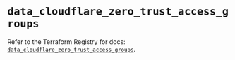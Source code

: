 # `data_cloudflare_zero_trust_access_groups`

Refer to the Terraform Registry for docs: [`data_cloudflare_zero_trust_access_groups`](https://registry.terraform.io/providers/cloudflare/cloudflare/5.9.0/docs/data-sources/zero_trust_access_groups).
